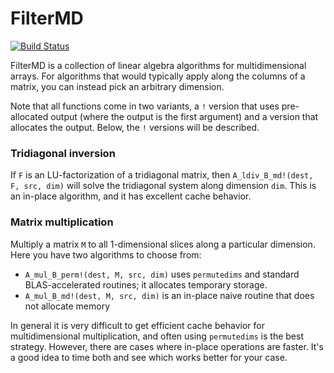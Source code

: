 # FilterMD

[![Build Status](https://travis-ci.org/timholy/FilterMD.jl.svg?branch=master)](https://travis-ci.org/timholy/FilterMD.jl)

FilterMD is a collection of linear algebra algorithms for multidimensional arrays.
For algorithms that would typically apply along the columns of a matrix, you can instead pick an arbitrary dimension.

Note that all functions come in two variants, a `!` version that uses pre-allocated output (where the output is
the first argument) and a version that allocates the output. Below, the `!` versions will be described.

### Tridiagonal inversion

If `F` is an LU-factorization of a tridiagonal matrix, then `A_ldiv_B_md!(dest, F, src, dim)` will solve the tridiagonal system
along dimension `dim`.
This is an in-place algorithm, and it has excellent cache behavior.

### Matrix multiplication

Multiply a matrix `M` to all 1-dimensional slices along a particular dimension.
Here you have two algorithms to choose from:

- `A_mul_B_perm!(dest, M, src, dim)` uses `permutedims` and standard BLAS-accelerated routines; it allocates temporary storage.
- `A_mul_B_md!(dest, M, src, dim)` is an in-place naive routine that does not allocate memory

In general it is very difficult to get efficient cache behavior for multidimensional multiplication, and often using `permutedims` is the best strategy.
However, there are cases where in-place operations are faster.
It's a good idea to time both and see which works better for your case.
